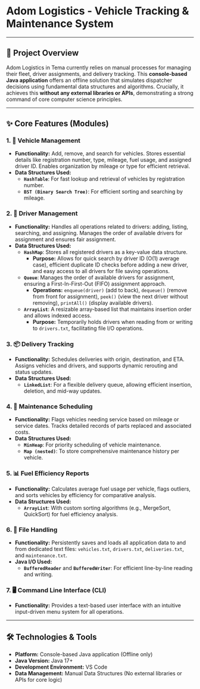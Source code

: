 # Adom Logistics - Vehicle Tracking & Maintenance System

---

## 🚀 Project Overview

Adom Logistics in Tema currently relies on manual processes for managing their fleet, driver assignments, and delivery tracking. This **console-based Java application** offers an offline solution that simulates dispatcher decisions using fundamental data structures and algorithms. Crucially, it achieves this **without any external libraries or APIs**, demonstrating a strong command of core computer science principles.

---

## ✨ Core Features (Modules)

### 1. 🚛 Vehicle Management

* **Functionality:** Add, remove, and search for vehicles. Stores essential details like registration number, type, mileage, fuel usage, and assigned driver ID. Enables organization by mileage or type for efficient retrieval.
* **Data Structures Used:**
    * **`HashTable`**: For fast lookup and retrieval of vehicles by registration number.
    * **`BST (Binary Search Tree)`**: For efficient sorting and searching by mileage.

### 2. 👷 Driver Management

* **Functionality:** Handles all operations related to drivers: adding, listing, searching, and assigning. Manages the order of available drivers for assignment and ensures fair assignment.
* **Data Structures Used:**
    * **`HashMap`**: Stores all registered drivers as a key-value data structure.
        * **Purpose:** Allows for quick search by driver ID (O(1) average case), efficient duplicate ID checks before adding a new driver, and easy access to all drivers for file saving operations.
    * **`Queue`**: Manages the order of available drivers for assignment, ensuring a First-In-First-Out (FIFO) assignment approach.
        * **Operations:** `enqueue(driver)` (add to back), `dequeue()` (remove from front for assignment), `peek()` (view the next driver without removing), `printAll()` (display available drivers).
    * **`ArrayList`**: A resizable array-based list that maintains insertion order and allows indexed access.
        * **Purpose:** Temporarily holds drivers when reading from or writing to `drivers.txt`, facilitating file I/O operations.

### 3. 📦 Delivery Tracking

* **Functionality:** Schedules deliveries with origin, destination, and ETA. Assigns vehicles and drivers, and supports dynamic rerouting and status updates.
* **Data Structures Used:**
    * **`LinkedList`**: For a flexible delivery queue, allowing efficient insertion, deletion, and mid-way updates.

### 4. 🔧 Maintenance Scheduling

* **Functionality:** Flags vehicles needing service based on mileage or service dates. Tracks detailed records of parts replaced and associated costs.
* **Data Structures Used:**
    * **`MinHeap`**: For priority scheduling of vehicle maintenance.
    * **`Map (nested)`**: To store comprehensive maintenance history per vehicle.

### 5. 📊 Fuel Efficiency Reports

* **Functionality:** Calculates average fuel usage per vehicle, flags outliers, and sorts vehicles by efficiency for comparative analysis.
* **Data Structures Used:**
    * **`ArrayList`**: With custom sorting algorithms (e.g., MergeSort, QuickSort) for fuel efficiency analysis.

### 6. 💾 File Handling

* **Functionality:** Persistently saves and loads all application data to and from dedicated text files: `vehicles.txt`, `drivers.txt`, `deliveries.txt`, and `maintenance.txt`.
* **Java I/O Used:**
    * **`BufferedReader`** and **`BufferedWriter`**: For efficient line-by-line reading and writing.

### 7. 🖥️ Command Line Interface (CLI)

* **Functionality:** Provides a text-based user interface with an intuitive input-driven menu system for all operations.

---

## 🛠️ Technologies & Tools

* **Platform:** Console-based Java application (Offline only)
* **Java Version:** Java 17+
* **Development Environment:** VS Code
* **Data Management:** Manual Data Structures (No external libraries or APIs for core logic)